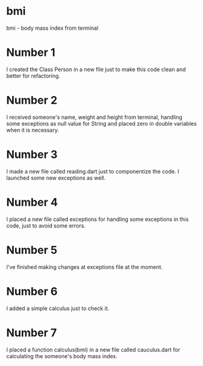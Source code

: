 # bmi
bmi - body mass index from terminal

# Number 1
I created the Class Person in a new file just to make this code clean and better for refactoring.

# Number 2
I received someone's name, weight and height from terminal, handling some exceptions as null value for String and placed zero in double variables when it is necessary.

# Number 3
I made a new file called reading.dart just to componentize the code. I launched some new exceptions as well.

# Number 4
I placed a new file called exceptions for handling some exceptions in this code, just to avoid some errors.

# Number 5
I've finished making changes at exceptions file at the moment.

# Number 6
I added a simple calculus just to check it.

# Number 7
I placed a function calculus(bmi) in a new file called cauculus.dart for calculating the someone's body mass index. 

